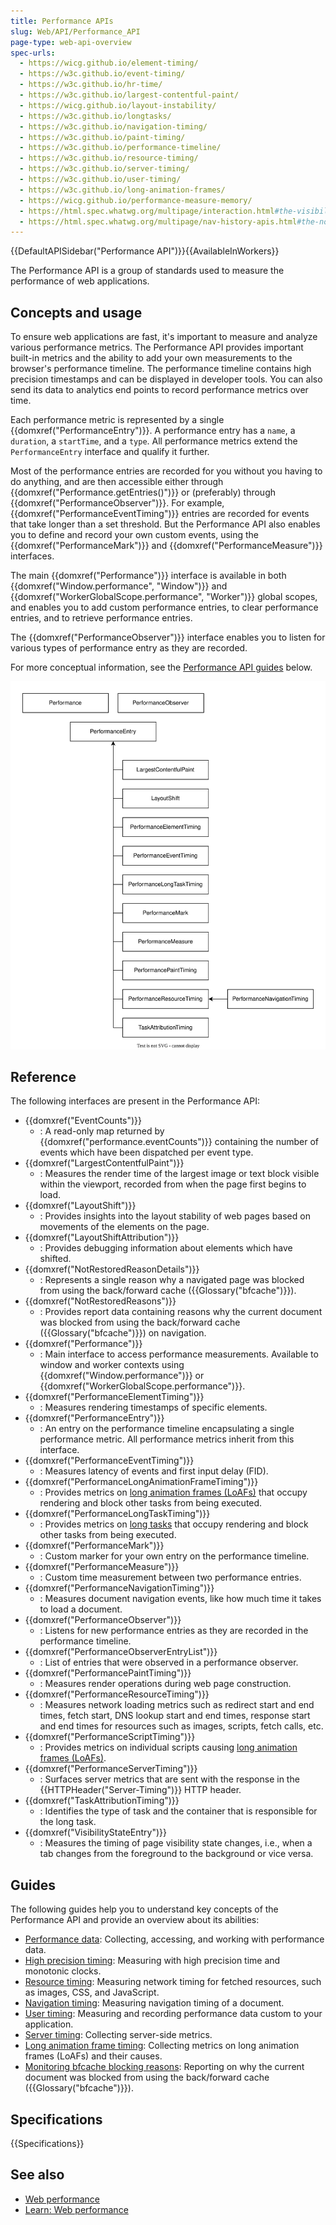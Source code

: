 ```yaml
---
title: Performance APIs
slug: Web/API/Performance_API
page-type: web-api-overview
spec-urls:
  - https://wicg.github.io/element-timing/
  - https://w3c.github.io/event-timing/
  - https://w3c.github.io/hr-time/
  - https://w3c.github.io/largest-contentful-paint/
  - https://wicg.github.io/layout-instability/
  - https://w3c.github.io/longtasks/
  - https://w3c.github.io/navigation-timing/
  - https://w3c.github.io/paint-timing/
  - https://w3c.github.io/performance-timeline/
  - https://w3c.github.io/resource-timing/
  - https://w3c.github.io/server-timing/
  - https://w3c.github.io/user-timing/
  - https://w3c.github.io/long-animation-frames/
  - https://wicg.github.io/performance-measure-memory/
  - https://html.spec.whatwg.org/multipage/interaction.html#the-visibilitystateentry-interface
  - https://html.spec.whatwg.org/multipage/nav-history-apis.html#the-notrestoredreasons-interface
---
```


{{DefaultAPISidebar("Performance API")}}{{AvailableInWorkers}}

The Performance API is a group of standards used to measure the performance of web applications.

## Concepts and usage

To ensure web applications are fast, it's important to measure and analyze various performance metrics. The Performance API provides important built-in metrics and the ability to add your own measurements to the browser's performance timeline. The performance timeline contains high precision timestamps and can be displayed in developer tools. You can also send its data to analytics end points to record performance metrics over time.

Each performance metric is represented by a single {{domxref("PerformanceEntry")}}. A performance entry has a `name`, a `duration`, a `startTime`, and a `type`. All performance metrics extend the `PerformanceEntry` interface and qualify it further.

Most of the performance entries are recorded for you without you having to do anything, and are then accessible either through {{domxref("Performance.getEntries()")}} or (preferably) through {{domxref("PerformanceObserver")}}. For example, {{domxref("PerformanceEventTiming")}} entries are recorded for events that take longer than a set threshold. But the Performance API also enables you to define and record your own custom events, using the {{domxref("PerformanceMark")}} and {{domxref("PerformanceMeasure")}} interfaces.

The main {{domxref("Performance")}} interface is available in both {{domxref("Window.performance", "Window")}} and {{domxref("WorkerGlobalScope.performance", "Worker")}} global scopes, and enables you to add custom performance entries, to clear performance entries, and to retrieve performance entries.

The {{domxref("PerformanceObserver")}} interface enables you to listen for various types of performance entry as they are recorded.

For more conceptual information, see the [Performance API guides](#guides) below.

![UML diagram of Performance APIs](diagram.svg)

## Reference

The following interfaces are present in the Performance API:

- {{domxref("EventCounts")}}
  - : A read-only map returned by {{domxref("performance.eventCounts")}} containing the number of events which have been dispatched per event type.
- {{domxref("LargestContentfulPaint")}}
  - : Measures the render time of the largest image or text block visible within the viewport, recorded from when the page first begins to load.
- {{domxref("LayoutShift")}}
  - : Provides insights into the layout stability of web pages based on movements of the elements on the page.
- {{domxref("LayoutShiftAttribution")}}
  - : Provides debugging information about elements which have shifted.
- {{domxref("NotRestoredReasonDetails")}}
  - : Represents a single reason why a navigated page was blocked from using the back/forward cache ({{Glossary("bfcache")}}).
- {{domxref("NotRestoredReasons")}}
  - : Provides report data containing reasons why the current document was blocked from using the back/forward cache ({{Glossary("bfcache")}}) on navigation.
- {{domxref("Performance")}}
  - : Main interface to access performance measurements. Available to window and worker contexts using {{domxref("Window.performance")}} or {{domxref("WorkerGlobalScope.performance")}}.
- {{domxref("PerformanceElementTiming")}}
  - : Measures rendering timestamps of specific elements.
- {{domxref("PerformanceEntry")}}
  - : An entry on the performance timeline encapsulating a single performance metric. All performance metrics inherit from this interface.
- {{domxref("PerformanceEventTiming")}}
  - : Measures latency of events and first input delay (FID).
- {{domxref("PerformanceLongAnimationFrameTiming")}}
  - : Provides metrics on [long animation frames (LoAFs)](/en-US/docs/Web/API/Performance_API/Long_animation_frame_timing#what_is_a_long_animation_frame) that occupy rendering and block other tasks from being executed.
- {{domxref("PerformanceLongTaskTiming")}}
  - : Provides metrics on [long tasks](/en-US/docs/Glossary/Long_task) that occupy rendering and block other tasks from being executed.
- {{domxref("PerformanceMark")}}
  - : Custom marker for your own entry on the performance timeline.
- {{domxref("PerformanceMeasure")}}
  - : Custom time measurement between two performance entries.
- {{domxref("PerformanceNavigationTiming")}}
  - : Measures document navigation events, like how much time it takes to load a document.
- {{domxref("PerformanceObserver")}}
  - : Listens for new performance entries as they are recorded in the performance timeline.
- {{domxref("PerformanceObserverEntryList")}}
  - : List of entries that were observed in a performance observer.
- {{domxref("PerformancePaintTiming")}}
  - : Measures render operations during web page construction.
- {{domxref("PerformanceResourceTiming")}}
  - : Measures network loading metrics such as redirect start and end times, fetch start, DNS lookup start and end times, response start and end times for resources such as images, scripts, fetch calls, etc.
- {{domxref("PerformanceScriptTiming")}}
  - : Provides metrics on individual scripts causing [long animation frames (LoAFs)](/en-US/docs/Web/API/Performance_API/Long_animation_frame_timing#what_is_a_long_animation_frame).
- {{domxref("PerformanceServerTiming")}}
  - : Surfaces server metrics that are sent with the response in the {{HTTPHeader("Server-Timing")}} HTTP header.
- {{domxref("TaskAttributionTiming")}}
  - : Identifies the type of task and the container that is responsible for the long task.
- {{domxref("VisibilityStateEntry")}}
  - : Measures the timing of page visibility state changes, i.e., when a tab changes from the foreground to the background or vice versa.

## Guides

The following guides help you to understand key concepts of the Performance API and provide an overview about its abilities:

- [Performance data](/en-US/docs/Web/API/Performance_API/Performance_data): Collecting, accessing, and working with performance data.
- [High precision timing](/en-US/docs/Web/API/Performance_API/High_precision_timing): Measuring with high precision time and monotonic clocks.
- [Resource timing](/en-US/docs/Web/API/Performance_API/Resource_timing): Measuring network timing for fetched resources, such as images, CSS, and JavaScript.
- [Navigation timing](/en-US/docs/Web/API/Performance_API/Navigation_timing): Measuring navigation timing of a document.
- [User timing](/en-US/docs/Web/API/Performance_API/User_timing): Measuring and recording performance data custom to your application.
- [Server timing](/en-US/docs/Web/API/Performance_API/Server_timing): Collecting server-side metrics.
- [Long animation frame timing](/en-US/docs/Web/API/Performance_API/Long_animation_frame_timing): Collecting metrics on long animation frames (LoAFs) and their causes.
- [Monitoring bfcache blocking reasons](/en-US/docs/Web/API/Performance_API/Monitoring_bfcache_blocking_reasons): Reporting on why the current document was blocked from using the back/forward cache ({{Glossary("bfcache")}}).

## Specifications

{{Specifications}}

## See also

- [Web performance](/en-US/docs/Web/Performance)
- [Learn: Web performance](/en-US/docs/Learn_web_development/Extensions/Performance)
